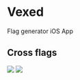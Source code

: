 # Vexed
Flag generator iOS App


## Cross flags

![](http://i.imgur.com/1P14I2B.png)
![](http://i.imgur.com/MD23Pmw.png)